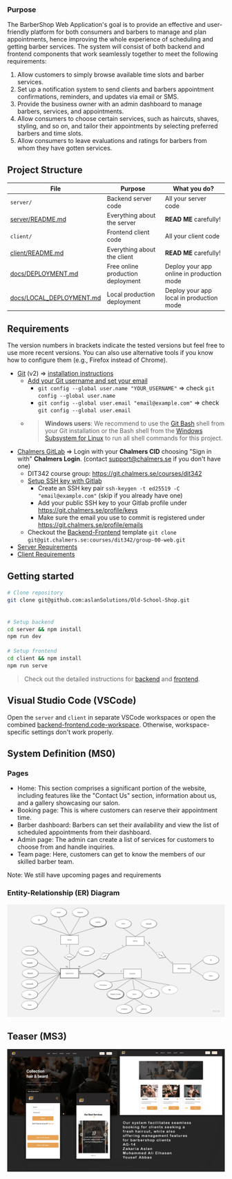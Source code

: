
### Purpose

The BarberShop Web Application's goal is to provide an effective and user-friendly platform for both consumers and barbers to manage and plan appointments, hence improving the whole experience of scheduling and getting barber services. The system will consist of both backend and frontend components that work seamlessly together to meet the following requirements: 
 1. Allow customers to simply browse available time slots and barber services.
 2. Set up a notification system to send clients and barbers appointment confirmations, reminders, and updates via email or SMS.
 3. Provide the business owner with an admin dashboard to manage barbers, services, and appointments.
 4. Allow consumers to choose certain services, such as haircuts, shaves, styling, and so on, and tailor their appointments by selecting preferred barbers and time slots. 
 5. Allow consumers to leave evaluations and ratings for barbers from whom they have gotten services.

    
## Project Structure

| File        | Purpose           | What you do?  |
| ------------- | ------------- | ----- |
| `server/` | Backend server code | All your server code |
| [server/README.md](server/README.md) | Everything about the server | **READ ME** carefully! |
| `client/` | Frontend client code | All your client code |
| [client/README.md](client/README.md) | Everything about the client | **READ ME** carefully! |
| [docs/DEPLOYMENT.md](docs/DEPLOYMENT.md) | Free online production deployment | Deploy your app online in production mode |
| [docs/LOCAL_DEPLOYMENT.md](docs/LOCAL_DEPLOYMENT.md) | Local production deployment | Deploy your app local in production mode |

## Requirements

The version numbers in brackets indicate the tested versions but feel free to use more recent versions.
You can also use alternative tools if you know how to configure them (e.g., Firefox instead of Chrome).

* [Git](https://git-scm.com/) (v2) => [installation instructions](https://www.atlassian.com/git/tutorials/install-git)
  * [Add your Git username and set your email](https://docs.gitlab.com/ce/gitlab-basics/start-using-git.html#add-your-git-username-and-set-your-email)
    * `git config --global user.name "YOUR_USERNAME"` => check `git config --global user.name`
    * `git config --global user.email "email@example.com"` => check `git config --global user.email`
  * > **Windows users**: We recommend to use the [Git Bash](https://www.atlassian.com/git/tutorials/git-bash) shell from your Git installation or the Bash shell from the [Windows Subsystem for Linux](https://docs.microsoft.com/en-us/windows/wsl/install-win10) to run all shell commands for this project.
* [Chalmers GitLab](https://git.chalmers.se/) => Login with your **Chalmers CID** choosing "Sign in with" **Chalmers Login**. (contact [support@chalmers.se](mailto:support@chalmers.se) if you don't have one)
  * DIT342 course group: https://git.chalmers.se/courses/dit342
  * [Setup SSH key with Gitlab](https://docs.gitlab.com/ee/ssh/)
    * Create an SSH key pair `ssh-keygen -t ed25519 -C "email@example.com"` (skip if you already have one)
    * Add your public SSH key to your Gitlab profile under https://git.chalmers.se/profile/keys
    * Make sure the email you use to commit is registered under https://git.chalmers.se/profile/emails
  * Checkout the [Backend-Frontend](https://git.chalmers.se/courses/dit342/group-00-web) template `git clone git@git.chalmers.se:courses/dit342/group-00-web.git`
* [Server Requirements](./server/README.md#Requirements)
* [Client Requirements](./client/README.md#Requirements)

## Getting started

```bash
# Clone repository
git clone git@github.com:aslanSolutions/Old-School-Shop.git


# Setup backend
cd server && npm install
npm run dev

# Setup frontend
cd client && npm install
npm run serve
```

> Check out the detailed instructions for [backend](./server/README.md) and [frontend](./client/README.md).

## Visual Studio Code (VSCode)

Open the `server` and `client` in separate VSCode workspaces or open the combined [backend-frontend.code-workspace](./backend-frontend.code-workspace). Otherwise, workspace-specific settings don't work properly.

## System Definition (MS0)

### Pages

* Home: This section comprises a significant portion of the website, including features like the "Contact Us" section, information about us, and a gallery showcasing our salon.
* Booking page: This is where customers can reserve their appointment time.
* Barber dashboard: Barbers can set their availability and view the list of scheduled appointments from their dashboard.
* Admin page: The admin can create a list of services for customers to choose from and handle inquiries.
* Team page: Here, customers can get to know the members of our skilled barber team.

Note: We still have upcoming pages and requirements 

### Entity-Relationship (ER) Diagram

![ER Diagram](./images/er_diagram.jpg)

## Teaser (MS3)

![Teaser](./images/teaser.png)
